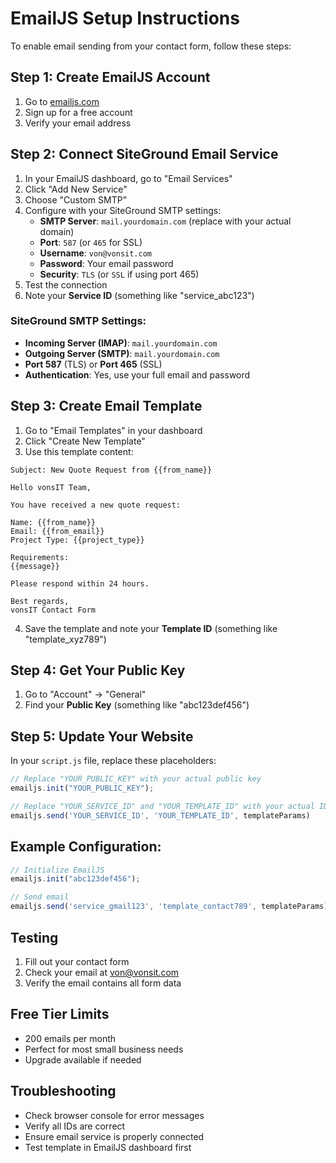 # EmailJS Setup Instructions

To enable email sending from your contact form, follow these steps:

## Step 1: Create EmailJS Account
1. Go to [emailjs.com](https://www.emailjs.com/)
2. Sign up for a free account
3. Verify your email address

## Step 2: Connect SiteGround Email Service
1. In your EmailJS dashboard, go to "Email Services"
2. Click "Add New Service"
3. Choose "Custom SMTP"
4. Configure with your SiteGround SMTP settings:
   - **SMTP Server**: `mail.yourdomain.com` (replace with your actual domain)
   - **Port**: `587` (or `465` for SSL)
   - **Username**: `von@vonsit.com`
   - **Password**: Your email password
   - **Security**: `TLS` (or `SSL` if using port 465)
5. Test the connection
6. Note your **Service ID** (something like "service_abc123")

### SiteGround SMTP Settings:
- **Incoming Server (IMAP)**: `mail.yourdomain.com`
- **Outgoing Server (SMTP)**: `mail.yourdomain.com`
- **Port 587** (TLS) or **Port 465** (SSL)
- **Authentication**: Yes, use your full email and password

## Step 3: Create Email Template
1. Go to "Email Templates" in your dashboard
2. Click "Create New Template"
3. Use this template content:

```
Subject: New Quote Request from {{from_name}}

Hello vonsIT Team,

You have received a new quote request:

Name: {{from_name}}
Email: {{from_email}}
Project Type: {{project_type}}

Requirements:
{{message}}

Please respond within 24 hours.

Best regards,
vonsIT Contact Form
```

4. Save the template and note your **Template ID** (something like "template_xyz789")

## Step 4: Get Your Public Key
1. Go to "Account" → "General"
2. Find your **Public Key** (something like "abc123def456")

## Step 5: Update Your Website
In your `script.js` file, replace these placeholders:

```javascript
// Replace "YOUR_PUBLIC_KEY" with your actual public key
emailjs.init("YOUR_PUBLIC_KEY");

// Replace "YOUR_SERVICE_ID" and "YOUR_TEMPLATE_ID" with your actual IDs
emailjs.send('YOUR_SERVICE_ID', 'YOUR_TEMPLATE_ID', templateParams)
```

## Example Configuration:
```javascript
// Initialize EmailJS
emailjs.init("abc123def456");

// Send email
emailjs.send('service_gmail123', 'template_contact789', templateParams)
```

## Testing
1. Fill out your contact form
2. Check your email at von@vonsit.com
3. Verify the email contains all form data

## Free Tier Limits
- 200 emails per month
- Perfect for most small business needs
- Upgrade available if needed

## Troubleshooting
- Check browser console for error messages
- Verify all IDs are correct
- Ensure email service is properly connected
- Test template in EmailJS dashboard first 
